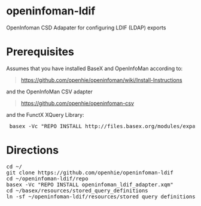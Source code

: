  openinfoman-ldif
================

OpenInfoman CSD Adapater for configuring LDIF (LDAP) exports

Prerequisites
=============

Assumes that you have installed BaseX and OpenInfoMan according to:
> https://github.com/openhie/openinfoman/wiki/Install-Instructions

and the OpenInfoMan CSV adapter
> https://github.com/openhie/openinfoman-csv

and the FunctX XQuery Library:
<pre>
 basex -Vc "REPO INSTALL http://files.basex.org/modules/expath/functx-1.0.xar"
</pre>

Directions
==========
<pre>
cd ~/
git clone https://github.com/openhie/openinfoman-ldif
cd ~/openinfoman-ldif/repo
basex -Vc "REPO INSTALL openinfoman_ldif_adapter.xqm"
cd ~/basex/resources/stored_query_definitions
ln -sf ~/openinfoman-ldif/resources/stored_query_definitions/* .
</pre>

